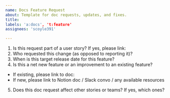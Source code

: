 ```yaml
---
name: Docs Feature Request
about: Template for doc requests, updates, and fixes.
title: 
labels: 'a:docs', 't:feature'
assignees: 'scoyle391'

---
```


1. Is this request part of a user story? If yes, please link:
2. Who requested this change (as opposed to reporting it)?
3. When is this target release date for this feature?
4. Is this a net new feature or an improvement to an existing feature?
  * If existing, please link to doc:
  * If new, please link to Notion doc / Slack convo / any available resources
5. Does this doc request affect other stories or teams? If yes, which ones?  